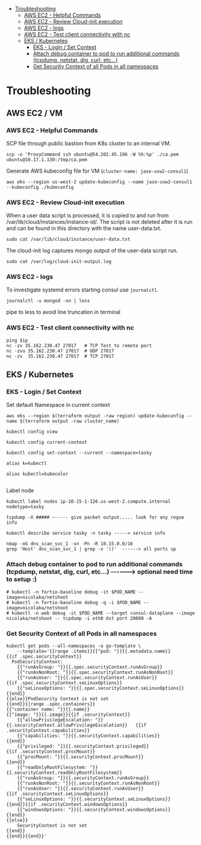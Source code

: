 <!-- TOC -->

- [Troubleshooting](#troubleshooting)
    - [AWS EC2 - Helpful Commands](#aws-ec2---helpful-commands)
    - [AWS EC2 - Review Cloud-init execution](#aws-ec2---review-cloud-init-execution)
    - [AWS EC2 - logs](#aws-ec2---logs)
    - [AWS EC2 - Test client connectivity with nc](#aws-ec2---test-client-connectivity-with-nc)
  - [EKS / Kubernetes](#eks--kubernetes)
    - [EKS - Login / Set Context](#eks---login--set-context)
    - [Attach debug container to pod to run additional commands (tcpdump, netstat, dig, curl, etc...)](#attach-debug-container-to-pod-to-run-additional-commands-tcpdump-netstat-dig-curl-etc)
    - [Get Security Context of all Pods in all namespaces](#get-security-context-of-all-pods-in-all-namespaces)

<!-- /TOC -->
# Troubleshooting

## AWS EC2 / VM

### AWS EC2 - Helpful Commands

SCP file through public bastion from K8s cluster to an internal VM.
```
scp -o 'ProxyCommand ssh ubuntu@54.202.45.196 -W %h:%p' ./ca.pem ubuntu@10.17.1.130:/tmp/ca.pem
```

Generate AWS kubeconfig file for VM (`cluster-name: jase-usw2-consul1`)
```
aws eks --region us-west-2 update-kubeconfig --name jase-usw2-consul1 --kubeconfig ./kubeconfig
```

### AWS EC2 - Review Cloud-init execution
When a user data script is processed, it is copied to and run from /var/lib/cloud/instances/instance-id/. The script is not deleted after it is run and can be found in this directory with the name user-data.txt.  
```
sudo cat /var/lib/cloud/instance/user-data.txt
```
The cloud-init log captures mongo output of the user-data script run.
```
sudo cat /var/log/cloud-init-output.log
```

### AWS EC2 - logs
To investigate systemd errors starting consul use `journalctl`.  
```
journalctl -u mongod -xn | less
```
pipe to less to avoid line truncation in terminal

### AWS EC2 - Test client connectivity with nc
```
ping $ip
nc -zv 35.162.230.47 27017   # TCP Test to remote port
nc -zvu 35.162.230.47 27017  # UDP 27017
nc -zv  35.162.230.47 27017  # TCP 27017
```

## EKS / Kubernetes

### EKS - Login / Set Context
Set default Namespace in current context
```
aws eks --region $(terraform output -raw region) update-kubeconfig --name $(terraform output -raw cluster_name)

kubectl config view

kubectl config current-context

kubectl config set-context --current --namespace=tasky

alias k=kubectl

alias kubectl=kubecolor


```

Label node
```
kubectl label nodes ip-10-15-1-126.us-west-2.compute.internal nodetype=tasky

tcpdump -X ##### –----- give packet output..... look for any rogue info

kubectl describe service tasky -n tasky -----> service info

nmap -oG dns_scan_svc_1 -sn -Pn -R 10.15.0.0/16
grep 'Host' dns_scan_svc_1 | grep -v '()'  ------> all ports up

```

### Attach debug container to pod to run additional commands (tcpdump, netstat, dig, curl, etc...) ------> optional need time to setup :) 
```
# kubectl -n fortio-baseline debug -it $POD_NAME --image=nicolaka/netshoot
# kubectl -n fortio-baseline debug -q -i $POD_NAME --image=nicolaka/netshoot
# kubectl -n web debug -it $POD_NAME --target consul-dataplane --image nicolaka/netshoot -- tcpdump -i eth0 dst port 20000 -A
```

### Get Security Context of all Pods in all namespaces
```
kubectl get pods --all-namespaces -o go-template \
    --template='{{range .items}}{{"pod: "}}{{.metadata.name}}
{{if .spec.securityContext}}
  PodSecurityContext:
    {{"runAsGroup: "}}{{.spec.securityContext.runAsGroup}}                               
    {{"runAsNonRoot: "}}{{.spec.securityContext.runAsNonRoot}}                           
    {{"runAsUser: "}}{{.spec.securityContext.runAsUser}}                                 {{if .spec.securityContext.seLinuxOptions}}
    {{"seLinuxOptions: "}}{{.spec.securityContext.seLinuxOptions}}                       {{end}}
{{else}}PodSecurity Context is not set
{{end}}{{range .spec.containers}}
{{"container name: "}}{{.name}}
{{"image: "}}{{.image}}{{if .securityContext}}                                      
    {{"allowPrivilegeEscalation: "}}{{.securityContext.allowPrivilegeEscalation}}   {{if .securityContext.capabilities}}
    {{"capabilities: "}}{{.securityContext.capabilities}}                           {{end}}
    {{"privileged: "}}{{.securityContext.privileged}}                               {{if .securityContext.procMount}}
    {{"procMount: "}}{{.securityContext.procMount}}                                 {{end}}
    {{"readOnlyRootFilesystem: "}}{{.securityContext.readOnlyRootFilesystem}}       
    {{"runAsGroup: "}}{{.securityContext.runAsGroup}}                               
    {{"runAsNonRoot: "}}{{.securityContext.runAsNonRoot}}                           
    {{"runAsUser: "}}{{.securityContext.runAsUser}}                                 {{if .securityContext.seLinuxOptions}}
    {{"seLinuxOptions: "}}{{.securityContext.seLinuxOptions}}                       {{end}}{{if .securityContext.windowsOptions}}
    {{"windowsOptions: "}}{{.securityContext.windowsOptions}}                       {{end}}
{{else}}
    SecurityContext is not set
{{end}}
{{end}}{{end}}'
```
